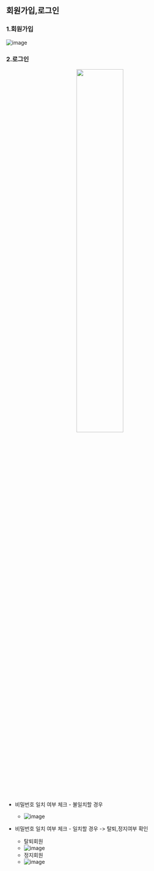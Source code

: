 ## 회원가입,로그인 

### 1.회원가입
![image](https://user-images.githubusercontent.com/90843573/175763836-a332ee9f-2704-4d7d-a9a8-0c4740f4b1e9.png)

### 2.로그인
<p align="center"><img src ="https://user-images.githubusercontent.com/90843573/175763895-88a20973-227a-4911-a9be-d24d682c4d2c.png" width="50%"></p>

* 비밀번호 일치 여부 체크 - 불일치할 경우
  * ![image](https://user-images.githubusercontent.com/90843573/175764311-acfe982e-1e8c-4e8c-bff5-7044564d1d07.png)

* 비밀번호 일치 여부 체크 - 일치할 경우 -> 탈퇴,정지여부 확인
  * 탈퇴회원 
  * ![image](https://user-images.githubusercontent.com/90843573/175764270-f288b576-e932-4255-a6ed-573d09dd5557.png)
  * 정지회원
  * ![image](https://user-images.githubusercontent.com/90843573/175764287-26be81a1-0b77-42f8-a5e0-f4f3a522d254.png)
